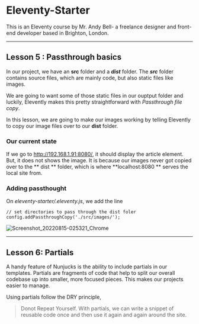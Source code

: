 # Eleventy-Starter
This is an Eleventy course by Mr. Andy Bell- a freelance designer and front-end developer based in Brighton, London.

***

## Lesson 5 : Passthrough basics

In our project, we have an **src** folder and a ***dist*** folder. The ***src*** folder
contains source files, which are mainly code, but also static files like images.

We are going to want some of those static files in our ouptput folder and luckily, 
Elevently makes this pretty straightforward with *Passthrough file copy*.

In this lesson, we are going to make our images working by telling Elevently to copy
our image files over to our **dist** folder.


### Our current state
If we go to http://192.168.1.91:8080/, it should display the article element.
But, it does not shows the image. It is because our images never got copied over to
the ** dist ** folder, which is where **localhost:8080 ** serves the local site from.

### Adding passthought

On *eleventy-starter/.eleventy.js*, we add the line
```
// set directories to pass through the dist foler
config.addPassthroughCopy('./src/images/');
```

![Screenshot_20220815-025321_Chrome](https://user-images.githubusercontent.com/97843847/184555078-59061bf0-0df3-4ddc-9359-c6b66dd886d2.jpg)

***

## Lesson 6: Partials

A handy feature of Nunjucks is the ability to include partials in our templates. 
Partials are fragments of code that help to split our overall codebase up into smaller,
more focused pieces. This makes our projects easier to manage.

Using partials follow the DRY principle,
> Donot Repeat Yourself. With partials, we can write a snippet of reusable code
once and then use it again and again around the site. 




